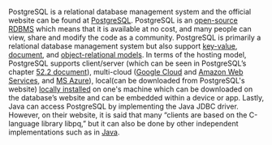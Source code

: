 PostgreSQL is a relational database management system and the official website can be found at [PostgreSQL](https://www.postgresql.org/). PostgreSQL is an [open-source RDBMS](https://www.navisite.com/blog/open-source-vs-commercial-database-systems/) which means that it is available at no cost, and many people can view, share and modify the code as a community. PostgreSQL is primarily a relational database management system but also support [key-value](https://arctype.com/blog/postgresql-key-value-store/), [document](https://www.pluralsight.com/courses/postgresql-document-database), and [object-relational models](https://arctype.com/blog/postgres-ordbms-explainer/). In terms of the hosting model, PostgreSQL supports client/server (which can be seen in PostgreSQL’s chapter [52.2 document](https://www.postgresql.org/docs/current/connect-estab.html)), multi-cloud ([Google Cloud](https://cloud.google.com/sql/postgresql) and [Amazon Web Services](https://aws.amazon.com/rds/postgresql/), and [MS Azure](https://azure.microsoft.com/en-us/products/postgresql/?&ef_id=Cj0KCQjwz6ShBhCMARIsAH9A0qVxVr1GJF7WbAR-KX4g7Uu-A2k4eW5W_BQmUtyhm24fTmMNFaJic_0aAuVKEALw_wcB:G:s&OCID=AIDcmm5edswduu_SEM_Cj0KCQjwz6ShBhCMARIsAH9A0qVxVr1GJF7WbAR-KX4g7Uu-A2k4eW5W_BQmUtyhm24fTmMNFaJic_0aAuVKEALw_wcB:G:s&gclid=Cj0KCQjwz6ShBhCMARIsAH9A0qVxVr1GJF7WbAR-KX4g7Uu-A2k4eW5W_BQmUtyhm24fTmMNFaJic_0aAuVKEALw_wcB)), local(can be downloaded from PostgreSQL's website) [locally installed](https://www.infoworld.com/article/3655953/postgres-everywhere.html ) on one's machine which can be downloaded on the database’s website and can be embedded within a device or app. Lastly, Java can access PostgreSQL by implementing the Java JDBC driver. However, on their website, it is said that many “clients are based on the C-language library libpq,” but it can also be done by other independent implementations such as in [Java](https://www.postgresql.org/docs/current/ecpg.html). 
